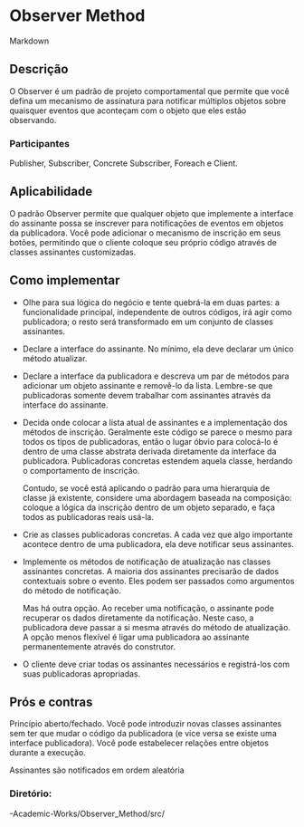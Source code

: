 # Observer Method
 Markdown

## Descrição
O Observer é um padrão de projeto comportamental que permite que você defina um mecanismo de assinatura para notificar múltiplos objetos sobre quaisquer eventos que aconteçam com o objeto que eles estão observando.

### Participantes 
Publisher, Subscriber, Concrete Subscriber, Foreach e Client.

## Aplicabilidade
O padrão Observer permite que qualquer objeto que implemente a interface do assinante possa se inscrever para notificações de eventos em objetos da publicadora. Você pode adicionar o mecanismo de inscrição em seus botões, permitindo que o cliente coloque seu próprio código através de classes assinantes customizadas.

## Como implementar
- Olhe para sua lógica do negócio e tente quebrá-la em duas partes: a funcionalidade principal, independente de outros códigos, irá agir como publicadora; o resto será transformado em um conjunto de classes assinantes.

- Declare a interface do assinante. No mínimo, ela deve declarar um único método atualizar.

- Declare a interface da publicadora e descreva um par de métodos para adicionar um objeto assinante e removê-lo da lista. Lembre-se que publicadoras somente devem trabalhar com assinantes através da interface do assinante.

- Decida onde colocar a lista atual de assinantes e a implementação dos métodos de inscrição. Geralmente este código se parece o mesmo para todos os tipos de publicadoras, então o lugar óbvio para colocá-lo é dentro de uma classe abstrata derivada diretamente da interface da publicadora. Publicadoras concretas estendem aquela classe, herdando o comportamento de inscrição.

  Contudo, se você está aplicando o padrão para uma hierarquia de classe já existente, considere uma abordagem baseada na composição: coloque a lógica da inscrição dentro de um objeto separado, e faça todos as publicadoras reais usá-la.

- Crie as classes publicadoras concretas. A cada vez que algo importante acontece dentro de uma publicadora, ela deve notificar seus assinantes.

- Implemente os métodos de notificação de atualização nas classes assinantes concretas. A maioria dos assinantes precisarão de dados contextuais sobre o evento. Eles podem ser passados como argumentos do método de notificação.

  Mas há outra opção. Ao receber uma notificação, o assinante pode recuperar os dados diretamente da notificação. Neste caso, a publicadora deve passar a si mesma através do método de atualização. A opção menos flexível é ligar uma publicadora ao assinante permanentemente através do construtor.

- O cliente deve criar todas os assinantes necessários e registrá-los com suas publicadoras apropriadas.

##  Prós e contras
Princípio aberto/fechado. Você pode introduzir novas classes assinantes sem ter que mudar o código da publicadora (e vice versa se existe uma interface publicadora).
 Você pode estabelecer relações entre objetos durante a execução.
 
 Assinantes são notificados em ordem aleatória
 
### Diretório:
-Academic-Works/Observer_Method/src/
